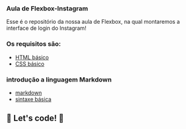 ### Aula de Flexbox-Instagram

Esse é o repositório da nossa aula de Flexbox, na qual montaremos a interface de login do Instagram! 

### Os requisitos são:

* [HTML básico](https://www.w3schools.com/html/)
* [CSS básico](https://developer.mozilla.org/pt-BR/docs/Web/CSS)

### introdução a linguagem Markdown
* [markdown](https://markdown.net.br/introducao/)
* [sintaxe básica](https://markdown.net.br/sintaxe-basica/)
## 🚀 Let's code! 🚀
